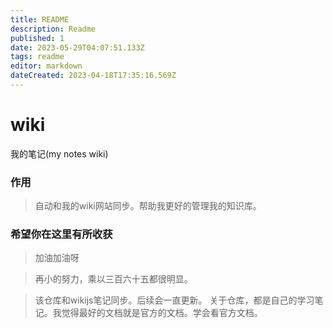 ```yaml
---
title: README
description: Readme
published: 1
date: 2023-05-29T04:07:51.133Z
tags: readme
editor: markdown
dateCreated: 2023-04-18T17:35:16.569Z
---
```


# wiki
我的笔记(my notes wiki)


### 作用
> 自动和我的wiki网站同步。帮助我更好的管理我的知识库。


### 希望你在这里有所收获
> 加油加油呀

> 再小的努力，乘以三百六十五都很明显。


> 该仓库和wikijs笔记同步。后续会一直更新。
> 关于仓库，都是自己的学习笔记。我觉得最好的文档就是官方的文档。学会看官方文档。
